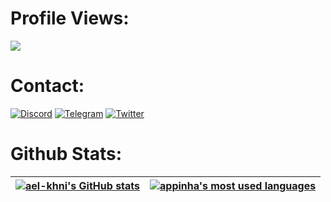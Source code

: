 # Profile Views:
![](https://komarev.com/ghpvc/?username=SincerelyFair&color=blueviolet)

# Contact:
[![Discord](https://img.shields.io/badge/Discord-%235865F2.svg?style=for-the-badge&logo=discord&logoColor=white)](https://discord.com/users/265596002306621440)
[![Telegram](https://img.shields.io/badge/Telegram-2CA5E0?style=for-the-badge&logo=telegram&logoColor=white)](https://t.me/fair_s)
[![Twitter](https://img.shields.io/badge/Twitter-%231DA1F2.svg?style=for-the-badge&logo=Twitter&logoColor=white)](https://twitter.com/SincerelyFair)

# Github Stats:      
| [![ael-khni's GitHub stats](https://github-readme-stats.vercel.app/api?username=ph41r&count_private=true&show_icons=true&hide=issues&hide_border=true&theme=jolly)](https://github.com/SincerelyFair?tab=repositories) | [![appinha's most used languages](https://github-readme-stats.vercel.app/api/top-langs/?username=SincerelyFair&layout=compact&hide_border=true&theme=jolly)](https://github.com/SincerelyFair?tab=repositories) |
|:-:|:-:|
